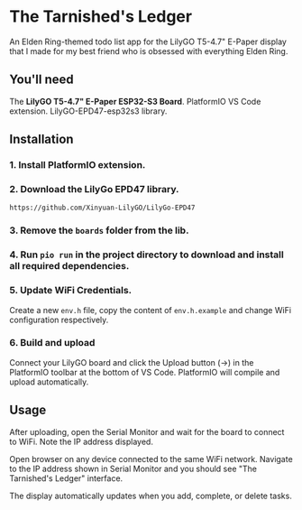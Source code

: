 # The Tarnished's Ledger

An Elden Ring-themed todo list app for the LilyGO T5-4.7" E-Paper display that I made for my best friend who is obsessed with everything Elden Ring.

## You'll need
The **LilyGO T5-4.7" E-Paper ESP32-S3 Board**.
PlatformIO VS Code extension.
LilyGO-EPD47-esp32s3 library.

## Installation

### 1. Install PlatformIO extension.
### 2. Download the LilyGo EPD47 library.

```
https://github.com/Xinyuan-LilyGO/LilyGo-EPD47
```

### 3. Remove the `boards` folder from the lib.
### 4. Run `pio run` in the project directory to download and install all required dependencies.
### 5. Update WiFi Credentials.
Create a new `env.h` file, copy the content of `env.h.example` and change WiFi configuration respectively.
### 6. Build and upload
Connect your LilyGO board and click the Upload button (→) in the PlatformIO toolbar at the bottom of VS Code.
PlatformIO will compile and upload automatically.

## Usage

After uploading, open the Serial Monitor and wait for the board to connect to WiFi.
Note the IP address displayed.

Open browser on any device connected to the same WiFi network.
Navigate to the IP address shown in Serial Monitor and you should see "The Tarnished's Ledger" interface.

The display automatically updates when you add, complete, or delete tasks.